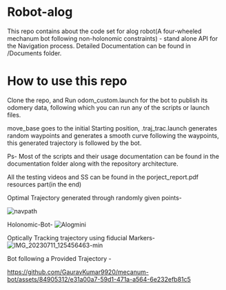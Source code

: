 # Robot-alog

This repo contains about the code set for alog robot(A four-wheeled mechanum bot following non-holonomic constraints) - stand alone API for the Navigation process. Detailed Documentation can be found in /Documents folder.

# How to use this repo

Clone the repo, and Run odom_custom.launch for the bot to publish its odomery data, following which you can run any of the scripts or launch files.

move_base goes to the initial Starting position, .traj_trac.launch generates random waypoints and generates a smooth curve following the waypoints, this generated trajectory is followed by the bot.

Ps- Most of the scripts and their usage documentation can be found in the documentation folder along with the repository architecture.

All the testing videos and SS can be found in the porject_report.pdf resources part(in the end)

Optimal Trajectory generated through randomly given points-

![navpath](https://github.com/GauravKumar9920/mecanum-bot/assets/84905312/5bf5ae92-150e-414c-a8be-c5f30bc0ffb9)


Holonomic-Bot-
![Alogmini](https://github.com/GauravKumar9920/mecanum-bot/assets/84905312/31275b1a-3af4-457d-bb18-716a150ffaea)

Optically Tracking trajectory using fiducial Markers-
![IMG_20230711_125456463-min](https://github.com/GauravKumar9920/mecanum-bot/assets/84905312/9de589ca-8756-44d5-b1e3-16d5e7774d8f)

Bot following a Provided Trajectory - 

https://github.com/GauravKumar9920/mecanum-bot/assets/84905312/e31a00a7-59d1-471a-a564-6e232efb81c5


